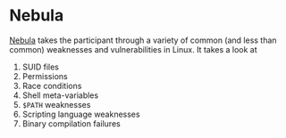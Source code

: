 # Nebula 

[Nebula](https://exploit.education/nebula/) takes the participant through a variety of common (and less than common) weaknesses and vulnerabilities in Linux. It takes a look at

1. SUID files
2. Permissions
3. Race conditions
4. Shell meta-variables
5. ```$PATH``` weaknesses
6. Scripting language weaknesses
7. Binary compilation failures